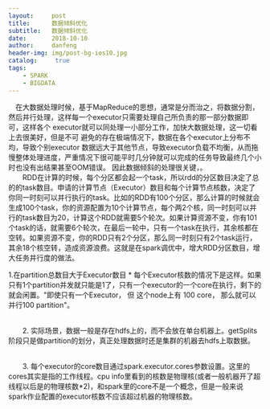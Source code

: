 ```yaml
---
layout:     post
title:      数据倾斜优化
subtitle:   数据倾斜优化
date:       2018-10-10
author:     danfeng
header-img: img/post-bg-ios10.jpg
catalog: 	 true
tags:
    - SPARK
    - BIGDATA
---       
```


   &emsp;在大数据处理时候，基于MapReduce的思想，通常是分而治之，将数据分割，然后并行处理，这样每一个executor只需要处理自己所负责的那一部分数据即可，这样各个
executor就可以同处理一小部分工作，加快大数据处理，这一切看上去很美好，但是不可 避免的存在极端情况下，数据在各个executor上分布不均，导致个别executor
数据远大于其他节点，导致executor负载不均衡，从而拖慢整体处理进度，严重情况下很可能平时几分钟就可以完成的任务导致最终几个小时也没有出结果甚至OOM错误。
因此数据倾斜的处理很关键，。
   <br> &emsp;&emsp;RDD在计算的时候，每个分区都会起一个task，所以rdd的分区数目决定了总的的task数目。申请的计算节点（Executor）数目和每个计算节点核数，决定了你同一时刻可以并行执行的task。比如的RDD有100个分区，那么计算的时候就会生成100个task，你的资源配置为10个计算节点，每个两2个核，同一时刻可以并行的task数目为20，计算这个RDD就需要5个轮次。如果计算资源不变，你有101个task的话，就需要6个轮次，在最后一轮中，只有一个task在执行，其余核都在空转。如果资源不变，你的RDD只有2个分区，那么同一时刻只有2个task运行，其余18个核空转，造成资源浪费。这就是在spark调优中，增大RDD分区数目，增大任务并行度的做法。

    
    
    
1.在partition总数目大于Executor数目 * 每个Executor核数的情况下是这样。如果只有1个partition并发就只能是1了，只有一个executor的一个core在执行，剩下的就会闲置。"即使只有一个Executor， 但 这个node上有 100 core， 那么就可以并行100 partition"。

 <br> &emsp;&emsp;2. 实际场景，数据一般是存在hdfs上的，而不会放在单台机器上。getSplits阶段只是做partition的划分，真正处理数据时还是集群的机器去hdfs上取数据。

 <br> &emsp;&emsp;3. 每个executor的core数目通过spark.executor.cores参数设置。这里的cores其实是指的工作线程。cpu info里看到的核数是物理核(或者一般机器开了超线程以后是的物理核数*2)，和spark里的core不是一个概念，但是一般来说spark作业配置的executor核数不应该超过机器的物理核数。
